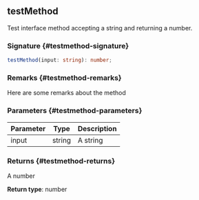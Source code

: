 ## testMethod

Test interface method accepting a string and returning a number.

### Signature {#testmethod-signature}

```typescript
testMethod(input: string): number;
```

### Remarks {#testmethod-remarks}

Here are some remarks about the method

### Parameters {#testmethod-parameters}

| Parameter | Type | Description |
| --- | --- | --- |
| input | string | A string |

### Returns {#testmethod-returns}

A number

**Return type**: number
